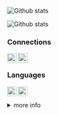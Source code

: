 ![Github stats](https://github-readme-stats.vercel.app/api?username=enforcd&theme=dark)

![Github stats](https://github-readme-stats.vercel.app/api/top-langs/?username=enforcd&theme=dark)

### Connections
[<img align="left" alt="YouTube" width="22px" src="https://cdn.jsdelivr.net/npm/simple-icons@v3/icons/youtube.svg" />][youtube]
[<img align="left" alt="Discord" width="22px" src="https://cdn.jsdelivr.net/npm/simple-icons@3.13.0/icons/discord.svg" />][discord]
<br />

### Languages
[<img align="left" alt="Python" width="22px" src="https://cdn.jsdelivr.net/npm/simple-icons@3.13.0/icons/python.svg" />][brute]
[<img align="left" alt="CSharp" width="22px" src="https://cdn.jsdelivr.net/npm/simple-icons@3.13.0/icons/csharp.svg" />][auth]

<br />
<br />

<details>
  <summary>more info</summary>
 
 <!--START_SECTION:activity-->
 <img align="left" alt="Github Stats" src="https://github-readme-stats.vercel.app/api/top-langs/?username=enforcd&theme=dark&show_icons=true&hide_border=true" />
</details>
  
[auth]: https://github.com/enforcd/auth-api-fixed
[brute]: https://github.com/enforcd/bruteforcer
[youtube]: https://www.youtube.com/channel/UCU2rG-Pd80-8Zon5i-YOcUw
[discord]: https://discord.com/users/768456422366117908
